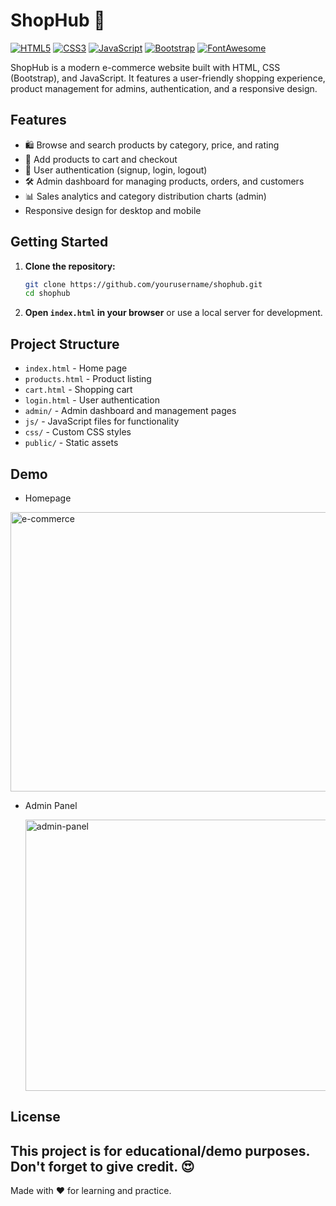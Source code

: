 # ShopHub 🛒

[![HTML5](https://img.shields.io/badge/HTML5-E34F26?logo=html5&logoColor=white)](https://developer.mozilla.org/docs/Web/HTML)
[![CSS3](https://img.shields.io/badge/CSS3-1572B6?logo=css3&logoColor=white)](https://developer.mozilla.org/docs/Web/CSS)
[![JavaScript](https://img.shields.io/badge/JavaScript-F7DF1E?logo=javascript&logoColor=black)](https://developer.mozilla.org/docs/Web/JavaScript)
[![Bootstrap](https://img.shields.io/badge/Bootstrap-7952B3?logo=bootstrap&logoColor=white)](https://getbootstrap.com/)
[![FontAwesome](https://img.shields.io/badge/Font%20Awesome-528DD7?logo=fontawesome&logoColor=white)](https://fontawesome.com/)

ShopHub is a modern e-commerce website built with HTML, CSS (Bootstrap), and JavaScript. It features a user-friendly shopping experience, product management for admins, authentication, and a responsive design.

## Features

- 🛍️ Browse and search products by category, price, and rating
- 🛒 Add products to cart and checkout
- 👤 User authentication (signup, login, logout)
- 🛠️ Admin dashboard for managing products, orders, and customers
- 📊 Sales analytics and category distribution charts (admin)
- Responsive design for desktop and mobile

## Getting Started

1. **Clone the repository:**
   ```sh
   git clone https://github.com/yourusername/shophub.git
   cd shophub
   ```

2. **Open `index.html` in your browser** or use a local server for development.

## Project Structure

- `index.html` - Home page
- `products.html` - Product listing
- `cart.html` - Shopping cart
- `login.html` - User authentication
- `admin/` - Admin dashboard and management pages
- `js/` - JavaScript files for functionality
- `css/` - Custom CSS styles
- `public/` - Static assets

## Demo

   - Homepage
<img width="954" height="447" alt="e-commerce" src="https://github.com/user-attachments/assets/8bc68225-4e9b-4720-a7f2-69cfe26a7b06" />

- Admin Panel

  <img width="949" height="434" alt="admin-panel" src="https://github.com/user-attachments/assets/afcded1e-aac1-477e-b509-6194b5040cd6" />

## License

This project is for educational/demo purposes. <br>
Don't forget to give credit. 😍
---

Made with ❤️ for learning and practice.
